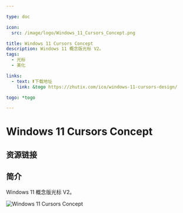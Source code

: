 ```yaml
---

type: doc

icon:
  src: /image/logo/Windows_11_Cursors_Concept.png

title: Windows 11 Cursors Concept
description: Windows 11 概念版光标 V2。
tags:
  - 光标
  - 美化

links:
  - text: ⏬下载地址
    link: &togo https://zhutix.com/ico/windows-11-cursors-design/

togo: *togo

---
```


<ShowLogo />

# Windows 11 Cursors Concept

<ShowTags />

<ShowBreadcrumb />

## 资源链接

<ShowLinks />

## 简介

Windows 11 概念版光标 V2。

![Windows 11 Cursors Concept](/image/cursors/win11_concept.png)
